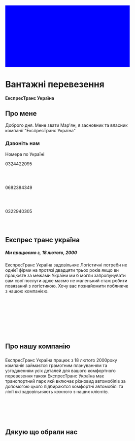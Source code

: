 <!DOCTYPE html>
<html>
<head>
<title>Вантажні перевезення</title>
<meta charset="UTF-8">
<meta name="viewport" content="width=device-width, initial-scale=1">
<style>
* {
  box-sizing: border-box;
}


body {
  font-family: 
yellow;
  margin: 0;
}


.header {
  padding: 75px;
  text-align: center;
  background:#eef207;
  color: black;
}


.navbar {
  display: flex;
  background-color: #333;
}




.row {
  display: flex;
  flex-wrap: wrap;
}


.side {
  flex: 30%;
  background-color: #f1f1f1;
  padding: 20px;
}


.main {
  flex: 70%;
  background-color: white;
  padding: 20px;
}


.fakeimg {
  background-color: #aaa;
  width: 100%;
  padding: 20px;
}


.footer {
  padding: 20px;
  text-align: center;
  background: #ddd;
}


@media screen and (max-width: 700px) {
  .row, .navbar {
    flex-direction: column;
  }
}
</style>
</head>
<body>

<!-- Примітка -->
<div style="background:blue;padding:90px">
  <h4 style="text-align:center"></h4>
</div>

<!-- Header -->
<div class="header">
  <h1>Вантажні перевезення</h1>
  <p><b>ЕкспресТранс Україна</b> </p>
</div>

<!-- Гибка сітка (контент) -->
<div class="row">
  <div class="side">
    <h2>Про мене</h2>
    <p>Доброго дня. Мене звати Мар'ян, я засновник та власник компанії "ЕкспресТранс Україна"</p>
    <h3>Дзвоніть нам</h3>
    <p>Номера по Україні</p>
    <div class="fakeimg" style="height:60px;">0324422095</div><br>
    <div class="fakeimg" style="height:60px;">0682384349</div><br>
    <div class="fakeimg" style="height:60px;">0322940305</div>
  </div>
  <div class="main">
    <h2>Експрес транс україна</h2>
    <h5>Ми працюємо з, 18 лютого, 2000</h5>
    <div class="fakeimg" style="height:200px;">ЕкспресТранс Україна задовільняє Логістичні потреби не однієї фірми на протязі двадцяти трьох років якщо ви працюєте за межами України ми б могли запропунувати вам свої послуги адже маємо не маленький стаж робити повязаний з логістикою. Хочу вас познайомити поближче з нашою компанією. </div>
    <p></p>
    <p></p>
    <br>
    <h2>Про нашу компанію</h2>
    <h5></h5>
    <div class="fakeimg" style="height:200px;">
    ЕкспресТранс Україна працює з 18 лютого 2000року компанія займаєтся грамотним плануванням та узгодженням усіх деталей для вашого комфортного перевезення також ЕкспресТранс Україна має транспортний парк якй включає різновид автомобілів за допомогою цього підбираются комфортні автомобілі та лінії які задовільняють кожного з наших клієнтів. </div>
    <p></p>
    <p></p>
  </div>
</div>

<!-- Footer -->
<div class="footer">
  <h2>Дякую що обрали нас</h2>
</div>

</body>
</html>
